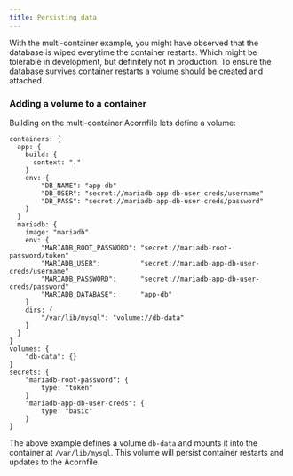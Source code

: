 ```yaml
---
title: Persisting data
---
```


With the multi-container example, you might have observed that the database is wiped everytime the container restarts. Which might be tolerable in development, but definitely not in production. To ensure the database survives container restarts a volume should be created and attached.

### Adding a volume to a container

Building on the multi-container Acornfile lets define a volume:

```cue
containers: {
  app: {
    build: {
      context: "."
    }
    env: {
        "DB_NAME": "app-db"
        "DB_USER": "secret://mariadb-app-db-user-creds/username"
        "DB_PASS": "secret://mariadb-app-db-user-creds/password"
    }
  }
  mariadb: {
    image: "mariadb"
    env: {
        "MARIADB_ROOT_PASSWORD": "secret://mariadb-root-password/token"
        "MARIADB_USER":          "secret://mariadb-app-db-user-creds/username"
        "MARIADB_PASSWORD":      "secret://mariadb-app-db-user-creds/password"
        "MARIADB_DATABASE":      "app-db"
    }
    dirs: {
        "/var/lib/mysql": "volume://db-data"
    }
  }
}
volumes: {
    "db-data": {}
}
secrets: {
    "mariadb-root-password": {
        type: "token"
    }
    "mariadb-app-db-user-creds": {
        type: "basic"
    }
}
```

The above example defines a volume `db-data` and mounts it into the container at `/var/lib/mysql`. This volume will persist container restarts and updates to the Acornfile.
